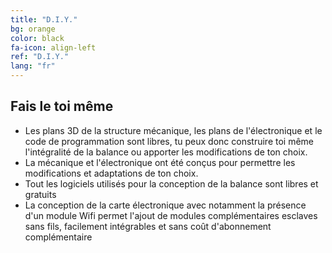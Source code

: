 ```yaml
---
title: "D.I.Y."
bg: orange
color: black
fa-icon: align-left
ref: "D.I.Y."
lang: "fr"
---
```


## Fais le toi même

- Les plans 3D de la structure mécanique, les plans de l'électronique et le code de programmation sont libres, tu peux donc construire toi même l'intégralité de la balance ou apporter les modifications de ton choix. 
- La mécanique et l'électronique ont été conçus pour permettre les modifications et adaptations de ton choix.
- Tout les logiciels utilisés pour la conception de la balance sont libres et gratuits
- La conception de la carte électronique avec notamment la présence d'un module Wifi permet l'ajout de modules complémentaires esclaves sans fils, facilement intégrables et sans coût d'abonnement complémentaire
  
